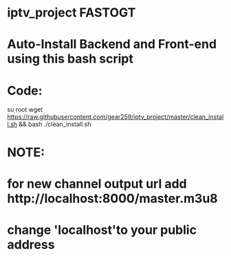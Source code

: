 # iptv_project FASTOGT

# Auto-Install Backend and Front-end using this bash script

# Code:
su root
wget https://raw.githubusercontent.com/gear259/iptv_project/master/clean_install.sh && bash ./clean_install.sh


# NOTE:
# for new channel output url add http://localhost:8000/master.m3u8
# change 'localhost'to your public address
